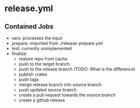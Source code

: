 # release.yml

## Contained Jobs

- vars: processes the input
- prepare: imported from ./release-prepare.yml
- test: currently unimplemented
- finalize:
  - restore repo from cache
  - push to the target branch
  - push to the release branch (TODO: What is the difference)
  - publish crates
  - push tags
  - merge release branch into source branch
  - push updated source branch
  - create a pull-request towards the source branch
  - create a github release
